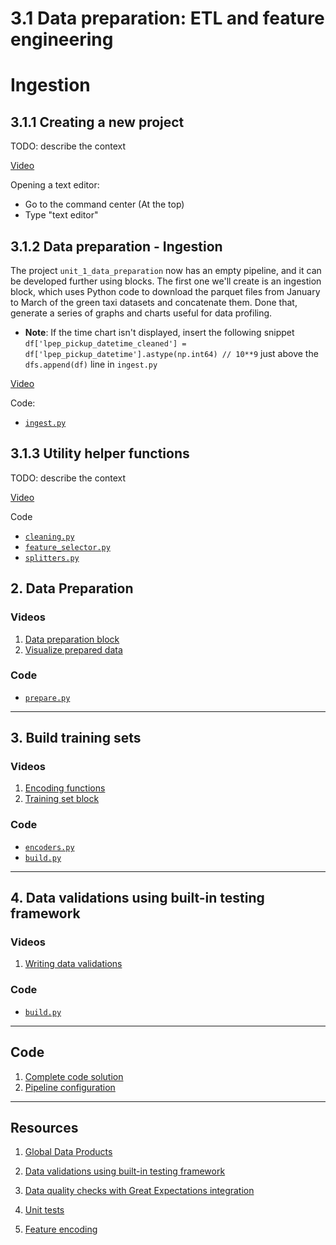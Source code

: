 # 3.1 Data preparation: ETL and feature engineering

# Ingestion

## 3.1.1 Creating a new project

TODO: describe the context

[Video](https://youtu.be/7hKrQmoARD8)

Opening a text editor:

* Go to the command center (At the top)
* Type "text editor"

## 3.1.2 Data preparation - Ingestion

The project `unit_1_data_preparation` now has an empty pipeline, and it can be developed further using blocks. The first one we'll create is an ingestion block, which uses Python code to download the parquet files from January to March of the green taxi datasets and concatenate them. Done that, generate a series of graphs and charts useful for data profiling.

* **Note**: If the time chart isn't displayed, insert the following snippet `df['lpep_pickup_datetime_cleaned'] = df['lpep_pickup_datetime'].astype(np.int64) // 10**9` just above the `dfs.append(df)` line in `ingest.py`

[Video](https://youtu.be/1lSOdTpoRug)

Code: 
- [`ingest.py`](https://github.com/mage-ai/mlops/blob/master/mlops/unit_3_observability/data_loaders/ingest.py)


## 3.1.3 Utility helper functions

TODO: describe the context

[Video](https://youtu.be/FBh3P19lXj4)


Code

- [`cleaning.py`](https://github.com/mage-ai/mlops/blob/master/mlops/utils/data_preparation/cleaning.py)
- [`feature_selector.py`](https://github.com/mage-ai/mlops/blob/master/mlops/utils/data_preparation/feature_selector.py)
- [`splitters.py`](https://github.com/mage-ai/mlops/blob/master/mlops/utils/data_preparation/splitters.py)




## 2. Data Preparation

### Videos

1. [Data preparation block](https://youtu.be/TcTMVn3BxeY)
1. [Visualize prepared data](https://youtu.be/j0Hfaoc5wRY)

### Code

-   [`prepare.py`](https://github.com/mage-ai/mlops/blob/master/mlops/unit_3_observability/transformers/prepare.py)

---

## 3. Build training sets

### Videos

1. [Encoding functions](https://youtu.be/z8erMV-6joY)
1. [Training set block](https://youtu.be/qSzcfSHjJoY)

### Code

-   [`encoders.py`](https://github.com/mage-ai/mlops/blob/master/mlops/utils/data_preparation/encoders.py)
-   [`build.py`](https://github.com/mage-ai/mlops/blob/master/mlops/unit_3_observability/data_exporters/build.py)

---

## 4. Data validations using built-in testing framework

### Videos

1. [Writing data validations](https://youtu.be/tYPAl4Q8kpw)

### Code

-   [`build.py`](https://github.com/mage-ai/mlops/blob/master/mlops/unit_3_observability/data_exporters/build.py)

---

## Code

1. [Complete code solution](https://github.com/mage-ai/mlops)
1. [Pipeline configuration](https://github.com/mage-ai/mlops/blob/master/mlops/unit_3_observability/pipelines/data_preparation/metadata.yaml)

---

## Resources

1. [Global Data Products](https://docs.mage.ai/orchestration/global-data-products/overview)

1. [Data validations using built-in testing framework](https://docs.mage.ai/development/data-validation)

1. [Data quality checks with Great Expectations integration](https://docs.mage.ai/development/testing/great-expectations)

1. [Unit tests](https://docs.mage.ai/development/testing/unit-tests)

1. [Feature encoding](https://www.mage.ai/blog/qualitative-data)
